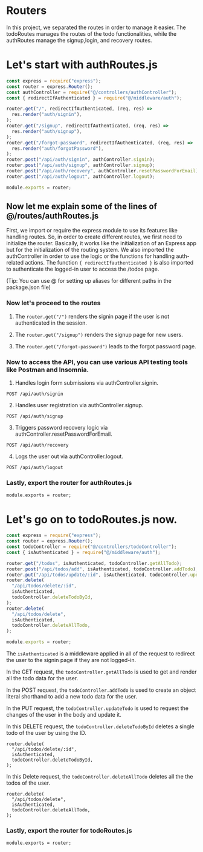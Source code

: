 # Routers
In this project, we separated the routes in order to manage it easier. The todoRoutes manages the  routes of the todo functionalities, while the authRoutes manage the signup,login, and recovery routes.

# Let's start with authRoutes.js

```js
const express = require("express");
const router = express.Router();
const authController = require("@/controllers/authController");
const { redirectIfAuthenticated } = require("@/middleware/auth");

router.get("/", redirectIfAuthenticated, (req, res) =>
  res.render("auth/signin"),
);
router.get("/signup", redirectIfAuthenticated, (req, res) =>
  res.render("auth/signup"),
);
router.get("/forgot-password", redirectIfAuthenticated, (req, res) =>
  res.render("auth/forgotPassword"),
);
router.post("/api/auth/signin", authController.signin);
router.post("/api/auth/signup", authController.signup);
router.post("/api/auth/recovery", authController.resetPasswordForEmail);
router.post("/api/auth/logout", authController.logout);

module.exports = router;

```
## Now let me explain some of the lines of @/routes/authRoutes.js

First, we import or require the express module to use its features like handling routes. So, in order to create different routes, we first need to initialize the router. Basically, it works like the initialization of an Express app but for the initialization of the routing system. We also imported the authController in order to use the logic or the functions for handling auth-related actions. The function ```{ redirectIfauthenticated }``` is also imported to authenticate the logged-in user to access the /todos page.


(Tip: You can use @ for setting up aliases for different paths in the package.json file)

### Now let's proceed to the routes

1. The ``` router.get("/") ``` renders the signin page if the user is not authenticated in the session.

2. The ```router.get("/signup")``` renders the signup page for new users.

3. The ```router.get("/forgot-password")``` leads to the forgot password page.


### Now to access the API, you can use various API testing tools like Postman and Insomnia.

1. Handles login form submissions via authController.signin.

```POST /api/auth/signin```

2. Handles user registration via authController.signup.

```POST /api/auth/signup```

3. Triggers password recovery logic via authController.resetPasswordForEmail.

```POST /api/auth/recovery```

4. Logs the user out via authController.logout.

```POST /api/auth/logout```

### Lastly, export the router for authRoutes.js 
```module.exports = router;```

# Let's go on to todoRoutes.js now.

```js
const express = require("express");
const router = express.Router();
const todoController = require("@/controllers/todoController");
const { isAuthenticated } = require("@/middleware/auth");

router.get("/todos", isAuthenticated, todoController.getAllTodo);
router.post("/api/todos/add", isAuthenticated, todoController.addTodo);
router.put("/api/todos/update/:id", isAuthenticated, todoController.updateTodo);
router.delete(
  "/api/todos/delete/:id",
  isAuthenticated,
  todoController.deleteTodoById,
);
router.delete(
  "/api/todos/delete",
  isAuthenticated,
  todoController.deleteAllTodo,
);

module.exports = router;
```
The ```isAuthenticated``` is a middleware applied in all of the request to redirect the user to the signin page if they are not logged-in.

In the GET request, the ```todoController.getAllTodo``` is used to get and render all the todo data for the user.

In the POST request, the ```todoController.addTodo``` is used to create an object literal shorthand to add a new todo data for the user.

In the PUT request, the ```todoController.updateTodo``` is used to request the changes of the user in the body and update it.

In this DELETE request, the ```todoController.deleteTodoById``` deletes a single todo of the user by using the ID.
```
router.delete(
  "/api/todos/delete/:id",
  isAuthenticated,
  todoController.deleteTodoById,
);
```
In this Delete request, the ```todoController.deleteAllTodo``` deletes all the the todos of the user.
```
router.delete(
  "/api/todos/delete",
  isAuthenticated,
  todoController.deleteAllTodo,
);
```

### Lastly, export the router for todoRoutes.js
```module.exports = router;```
